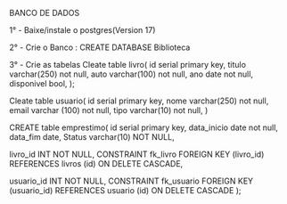 BANCO DE DADOS 

1° - Baixe/instale o postgres(Version 17)

2° - Crie o Banco : 
CREATE DATABASE Biblioteca 

3° - Crie as tabelas 
Cleate table livro(
id serial primary key,
titulo varchar(250) not null,
auto varchar(100) not null,
ano date not null,
disponivel bool,
);

Cleate table usuario(
id serial primary key,
nome varchar(250) not null,
email varchar (100) not null,
tipo varchar(10) not null,
)

CREATE table emprestimo(
id serial primary key,
data_inicio date not null,
data_fim date,
Status varchar(10) NOT NULL,

livro_id INT NOT NULL,
CONSTRAINT fk_livro
FOREIGN KEY (livro_id)
REFERENCES livros (id)
ON DELETE CASCADE,

usuario_id INT NOT NULL,
CONSTRAINT fk_usuario
FOREIGN KEY (usuario_id)
REFERENCES usuario (id)
ON DELETE CASCADE
);

